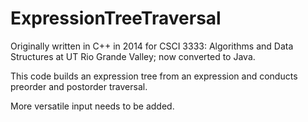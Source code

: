 # ExpressionTreeTraversal


Originally written in C++ in 2014 for CSCI 3333: Algorithms and Data Structures at UT Rio Grande Valley; now converted to Java.

This code builds an expression tree from an expression and conducts preorder and postorder traversal.

More versatile input needs to be added.